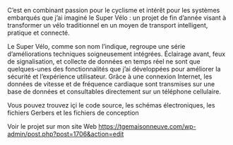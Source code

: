 C’est en combinant passion pour le cyclisme et intérêt pour les systèmes embarqués que j’ai imaginé le Super Vélo : un projet de fin d’année visant à transformer un vélo traditionnel en un moyen de transport intelligent, pratique et connecté.

Le Super Vélo, comme son nom l’indique, regroupe une série d’améliorations techniques soigneusement intégrées. Éclairage avant, feux de signalisation, et collecte de données en temps réel ne sont que quelques-unes des fonctionnalités que j’ai développées pour améliorer la sécurité et l’expérience utilisateur. Grâce à une connexion Internet, les données de vitesse et de fréquence cardiaque sont transmises sur une base de données et consultables directement sur un téléphone cellulaire.

Vous pouvez trouvez içi le code source, les schémas électroniques, les fichiers Gerbers et les fichiers de conception

Voir le projet sur mon site Web https://tgemaisonneuve.com/wp-admin/post.php?post=1706&action=edit
